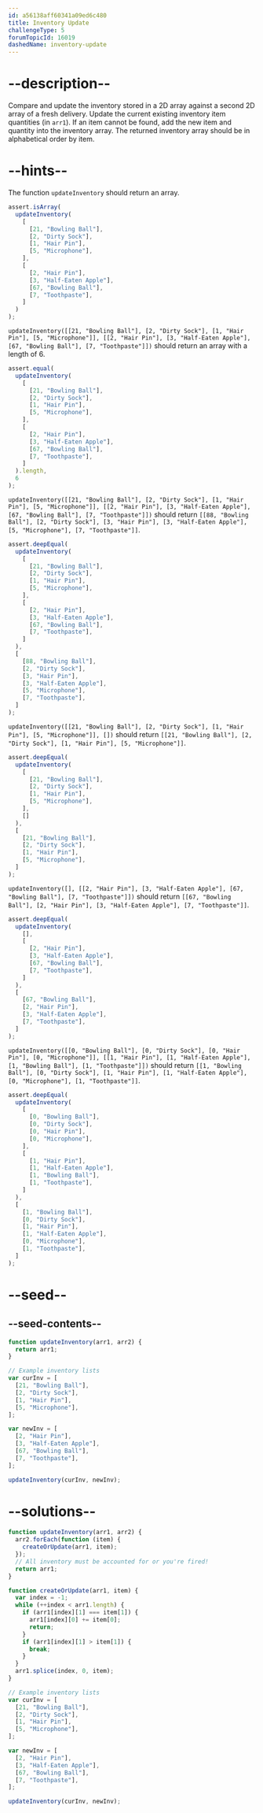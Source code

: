 ```yaml
---
id: a56138aff60341a09ed6c480
title: Inventory Update
challengeType: 5
forumTopicId: 16019
dashedName: inventory-update
---
```


# --description--

Compare and update the inventory stored in a 2D array against a second 2D array of a fresh delivery. Update the current existing inventory item quantities (in `arr1`). If an item cannot be found, add the new item and quantity into the inventory array. The returned inventory array should be in alphabetical order by item.

# --hints--

The function `updateInventory` should return an array.

```js
assert.isArray(
  updateInventory(
    [
      [21, "Bowling Ball"],
      [2, "Dirty Sock"],
      [1, "Hair Pin"],
      [5, "Microphone"],
    ],
    [
      [2, "Hair Pin"],
      [3, "Half-Eaten Apple"],
      [67, "Bowling Ball"],
      [7, "Toothpaste"],
    ]
  )
);
```

`updateInventory([[21, "Bowling Ball"], [2, "Dirty Sock"], [1, "Hair Pin"], [5, "Microphone"]], [[2, "Hair Pin"], [3, "Half-Eaten Apple"], [67, "Bowling Ball"], [7, "Toothpaste"]])` should return an array with a length of 6.

```js
assert.equal(
  updateInventory(
    [
      [21, "Bowling Ball"],
      [2, "Dirty Sock"],
      [1, "Hair Pin"],
      [5, "Microphone"],
    ],
    [
      [2, "Hair Pin"],
      [3, "Half-Eaten Apple"],
      [67, "Bowling Ball"],
      [7, "Toothpaste"],
    ]
  ).length,
  6
);
```

`updateInventory([[21, "Bowling Ball"], [2, "Dirty Sock"], [1, "Hair Pin"], [5, "Microphone"]], [[2, "Hair Pin"], [3, "Half-Eaten Apple"], [67, "Bowling Ball"], [7, "Toothpaste"]])` should return `[[88, "Bowling Ball"], [2, "Dirty Sock"], [3, "Hair Pin"], [3, "Half-Eaten Apple"], [5, "Microphone"], [7, "Toothpaste"]]`.

```js
assert.deepEqual(
  updateInventory(
    [
      [21, "Bowling Ball"],
      [2, "Dirty Sock"],
      [1, "Hair Pin"],
      [5, "Microphone"],
    ],
    [
      [2, "Hair Pin"],
      [3, "Half-Eaten Apple"],
      [67, "Bowling Ball"],
      [7, "Toothpaste"],
    ]
  ),
  [
    [88, "Bowling Ball"],
    [2, "Dirty Sock"],
    [3, "Hair Pin"],
    [3, "Half-Eaten Apple"],
    [5, "Microphone"],
    [7, "Toothpaste"],
  ]
);
```

`updateInventory([[21, "Bowling Ball"], [2, "Dirty Sock"], [1, "Hair Pin"], [5, "Microphone"]], [])` should return `[[21, "Bowling Ball"], [2, "Dirty Sock"], [1, "Hair Pin"], [5, "Microphone"]]`.

```js
assert.deepEqual(
  updateInventory(
    [
      [21, "Bowling Ball"],
      [2, "Dirty Sock"],
      [1, "Hair Pin"],
      [5, "Microphone"],
    ],
    []
  ),
  [
    [21, "Bowling Ball"],
    [2, "Dirty Sock"],
    [1, "Hair Pin"],
    [5, "Microphone"],
  ]
);
```

`updateInventory([], [[2, "Hair Pin"], [3, "Half-Eaten Apple"], [67, "Bowling Ball"], [7, "Toothpaste"]])` should return `[[67, "Bowling Ball"], [2, "Hair Pin"], [3, "Half-Eaten Apple"], [7, "Toothpaste"]]`.

```js
assert.deepEqual(
  updateInventory(
    [],
    [
      [2, "Hair Pin"],
      [3, "Half-Eaten Apple"],
      [67, "Bowling Ball"],
      [7, "Toothpaste"],
    ]
  ),
  [
    [67, "Bowling Ball"],
    [2, "Hair Pin"],
    [3, "Half-Eaten Apple"],
    [7, "Toothpaste"],
  ]
);
```

`updateInventory([[0, "Bowling Ball"], [0, "Dirty Sock"], [0, "Hair Pin"], [0, "Microphone"]], [[1, "Hair Pin"], [1, "Half-Eaten Apple"], [1, "Bowling Ball"], [1, "Toothpaste"]])` should return `[[1, "Bowling Ball"], [0, "Dirty Sock"], [1, "Hair Pin"], [1, "Half-Eaten Apple"], [0, "Microphone"], [1, "Toothpaste"]]`.

```js
assert.deepEqual(
  updateInventory(
    [
      [0, "Bowling Ball"],
      [0, "Dirty Sock"],
      [0, "Hair Pin"],
      [0, "Microphone"],
    ],
    [
      [1, "Hair Pin"],
      [1, "Half-Eaten Apple"],
      [1, "Bowling Ball"],
      [1, "Toothpaste"],
    ]
  ),
  [
    [1, "Bowling Ball"],
    [0, "Dirty Sock"],
    [1, "Hair Pin"],
    [1, "Half-Eaten Apple"],
    [0, "Microphone"],
    [1, "Toothpaste"],
  ]
);
```

# --seed--

## --seed-contents--

```js
function updateInventory(arr1, arr2) {
  return arr1;
}

// Example inventory lists
var curInv = [
  [21, "Bowling Ball"],
  [2, "Dirty Sock"],
  [1, "Hair Pin"],
  [5, "Microphone"],
];

var newInv = [
  [2, "Hair Pin"],
  [3, "Half-Eaten Apple"],
  [67, "Bowling Ball"],
  [7, "Toothpaste"],
];

updateInventory(curInv, newInv);
```

# --solutions--

```js
function updateInventory(arr1, arr2) {
  arr2.forEach(function (item) {
    createOrUpdate(arr1, item);
  });
  // All inventory must be accounted for or you're fired!
  return arr1;
}

function createOrUpdate(arr1, item) {
  var index = -1;
  while (++index < arr1.length) {
    if (arr1[index][1] === item[1]) {
      arr1[index][0] += item[0];
      return;
    }
    if (arr1[index][1] > item[1]) {
      break;
    }
  }
  arr1.splice(index, 0, item);
}

// Example inventory lists
var curInv = [
  [21, "Bowling Ball"],
  [2, "Dirty Sock"],
  [1, "Hair Pin"],
  [5, "Microphone"],
];

var newInv = [
  [2, "Hair Pin"],
  [3, "Half-Eaten Apple"],
  [67, "Bowling Ball"],
  [7, "Toothpaste"],
];

updateInventory(curInv, newInv);
```
